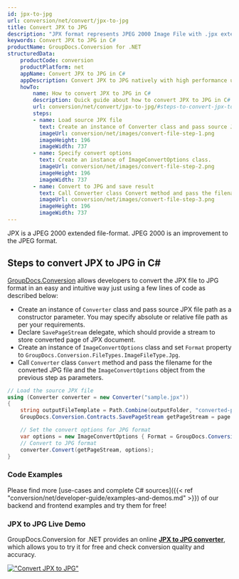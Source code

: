 ```yaml
---
id: jpx-to-jpg
url: conversion/net/convert/jpx-to-jpg
title: Convert JPX to JPG
description: "JPX format represents JPEG 2000 Image File with .jpx extension. Learn how to convert JPX to JPG file programmatically in C# language using GroupDocs.Conversion for .NET library."
keywords: Convert JPX to JPG in C#
productName: GroupDocs.Conversion for .NET
structuredData:
    productCode: conversion
    productPlatform: net
    appName: Convert JPX to JPG in C#
    appDescription: Convert JPX to JPG natively with high performance using C# language and server side GroupDocs.Conversion for .NET APIs, without the use of any software like Microsoft or Open Office.
    howTo:
        name: How to convert JPX to JPG in C# 
        description: Quick guide about how to convert JPX to JPG in C# with high performance and accuracy.
        url: conversion/net/convert/jpx-to-jpg/#steps-to-convert-jpx-to-jpg-in-c
        steps:
        - name: Load source JPX file 
          text: Create an instance of Converter class and pass source JPX file path as a constructor parameter. You may specify absolute or relative file path as per your requirements. 
          imageUrl: conversion/net/images/convert-file-step-1.png
          imageHeight: 196
          imageWidth: 737
        - name: Specify convert options 
          text: Create an instance of ImageConvertOptions class.
          imageUrl: conversion/net/images/convert-file-step-2.png
          imageHeight: 196
          imageWidth: 737
        - name: Convert to JPG and save result 
          text: Call Converter class Convert method and pass the filename for the converted HTML file and the ImageConvertOptions object from the previous step as parameters.
          imageUrl: conversion/net/images/convert-file-step-3.png
          imageHeight: 196
          imageWidth: 737
---
```


JPX is a JPEG 2000 extended file-format. JPEG 2000 is an improvement to the JPEG format.

## Steps to convert JPX to JPG in C#

[GroupDocs.Conversion](https://products.groupdocs.com/conversion/net) allows developers to convert the JPX file to JPG format in an easy and intuitive way just using a few lines of code as described below:

* Create an instance of `Converter` class and pass source JPX file path as a constructor parameter. You may specify absolute or relative file path as per your requirements. 
* Declare `SavePageStream` delegate, which should provide a stream to store converted page of JPX document.
* Create an instance of `ImageConvertOptions` class and set `Format` property to `GroupDocs.Conversion.FileTypes.ImageFileType.Jpg`.
* Call `Converter` class `Convert` method and pass the filename for the converted JPG file and the `ImageConvertOptions` object from the previous step as parameters.

```csharp
// Load the source JPX file
using (Converter converter = new Converter("sample.jpx"))
{
    string outputFileTemplate = Path.Combine(outputFolder, "converted-page-{0}.jpg");
    GroupDocs.Conversion.Contracts.SavePageStream getPageStream = page => new FileStream(string.Format(outputFileTemplate, page), FileMode.Create);

    // Set the convert options for JPG format
    var options = new ImageConvertOptions { Format = GroupDocs.Conversion.FileTypes.ImageFileType.Jpg };   
    // Convert to JPG format
    converter.Convert(getPageStream, options);
}
```

### Code Examples

Please find more [use-cases and complete C# sources]({{< ref "conversion/net/developer-guide/examples-and-demos.md" >}}) of our backend and frontend examples and try them for free!

### JPX to JPG Live Demo

GroupDocs.Conversion for .NET provides an online [**JPX to JPG converter**](https://products.groupdocs.app/conversion/jpx-to-jpg), which allows you to try it for free and check conversion quality and accuracy.

[!["Convert JPX to JPG"](conversion/net/images/convert-to-jpg/convert-jpx-to-jpg.png)](https://products.groupdocs.app/conversion/jpx-to-jpg)